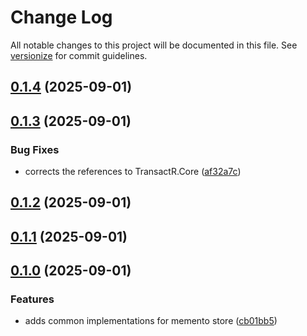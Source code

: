 # Change Log

All notable changes to this project will be documented in this file. See [versionize](https://github.com/versionize/versionize) for commit guidelines.

<a name="0.1.4"></a>
## [0.1.4](https://www.github.com/lucafabbri/TransactR/releases/tag/v0.1.4) (2025-09-01)

<a name="0.1.3"></a>
## [0.1.3](https://www.github.com/lucafabbri/TransactR/releases/tag/v0.1.3) (2025-09-01)

### Bug Fixes

* corrects the references to TransactR.Core ([af32a7c](https://www.github.com/lucafabbri/TransactR/commit/af32a7c227d934e228fc3a9087231f0793673d8f))

<a name="0.1.2"></a>
## [0.1.2](https://www.github.com/lucafabbri/TransactR/releases/tag/v0.1.2) (2025-09-01)

<a name="0.1.1"></a>
## [0.1.1](https://www.github.com/lucafabbri/TransactR/releases/tag/v0.1.1) (2025-09-01)

<a name="0.1.0"></a>
## [0.1.0](https://www.github.com/lucafabbri/TransactR/releases/tag/v0.1.0) (2025-09-01)

### Features

* adds common implementations for memento store ([cb01bb5](https://www.github.com/lucafabbri/TransactR/commit/cb01bb54832e638dae394471ecf2f149522049c9))

